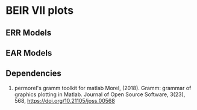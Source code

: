 # BEIR VII plots

## ERR Models

## EAR Models

## Dependencies

1. permorel's gramm toolkit for matlab
Morel, (2018). Gramm: grammar of graphics plotting in Matlab. Journal of Open Source Software, 3(23), 568, https://doi.org/10.21105/joss.00568

